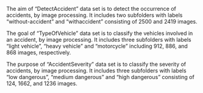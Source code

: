 The aim of “DetectAccident” data set is to detect the occurrence of accidents, by image processing. It includes
two subfolders with labels “without-accident” and “withaccident” consisting of 2500 and 2419 images.

The goal of “TypeOfVehicle” data set is to classify the vehicles involved in an accident, by image processing. It includes three subfolders with labels “light vehicle”,
“heavy vehicle” and “motorcycle” including 912, 886, and
868 images, respectively.

The purpose of “AccidentSeverity” data set is to classify
the severity of accidents, by image processing. It includes
three subfolders with labels “low dangerous”, “medium dangerous” and “high dangerous” consisting of 124, 1662, and
1236 images. 
